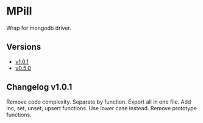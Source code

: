 # MPill
Wrap for mongodb driver.

## Versions
* [v1.0.1]()
* [v0.5.0]()

## Changelog v1.0.1
Remove code complexity.
Separate by function.
Export all in one file.
Add inc, set, unset, upsert functions.
Use lower case instead.
Remove prototype functions.
